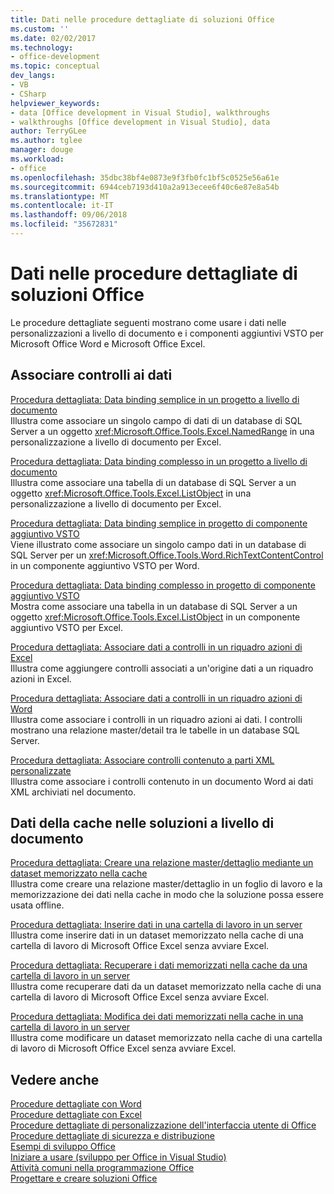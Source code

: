 ```yaml
---
title: Dati nelle procedure dettagliate di soluzioni Office
ms.custom: ''
ms.date: 02/02/2017
ms.technology:
- office-development
ms.topic: conceptual
dev_langs:
- VB
- CSharp
helpviewer_keywords:
- data [Office development in Visual Studio], walkthroughs
- walkthroughs [Office development in Visual Studio], data
author: TerryGLee
ms.author: tglee
manager: douge
ms.workload:
- office
ms.openlocfilehash: 35dbc38bf4e0873e9f3fb0fc1bf5c0525e56a61e
ms.sourcegitcommit: 6944ceb7193d410a2a913ecee6f40c6e87e8a54b
ms.translationtype: MT
ms.contentlocale: it-IT
ms.lasthandoff: 09/06/2018
ms.locfileid: "35672831"
---
```

# <a name="data-in-office-solutions-walkthroughs"></a>Dati nelle procedure dettagliate di soluzioni Office
  Le procedure dettagliate seguenti mostrano come usare i dati nelle personalizzazioni a livello di documento e i componenti aggiuntivi VSTO per Microsoft Office Word e Microsoft Office Excel.  
  
## <a name="bind-controls-to-data"></a>Associare controlli ai dati  
 [Procedura dettagliata: Data binding semplice in un progetto a livello di documento](../vsto/walkthrough-simple-data-binding-in-a-document-level-project.md)  
 Illustra come associare un singolo campo di dati di un database di SQL Server a un oggetto <xref:Microsoft.Office.Tools.Excel.NamedRange> in una personalizzazione a livello di documento per Excel.  
  
 [Procedura dettagliata: Data binding complesso in un progetto a livello di documento](../vsto/walkthrough-complex-data-binding-in-a-document-level-project.md)  
 Illustra come associare una tabella di un database di SQL Server a un oggetto <xref:Microsoft.Office.Tools.Excel.ListObject> in una personalizzazione a livello di documento per Excel.  
  
 [Procedura dettagliata: Data binding semplice in progetto di componente aggiuntivo VSTO](../vsto/walkthrough-simple-data-binding-in-vsto-add-in-project.md)  
 Viene illustrato come associare un singolo campo dati in un database di SQL Server per un <xref:Microsoft.Office.Tools.Word.RichTextContentControl> in un componente aggiuntivo VSTO per Word.  
  
 [Procedura dettagliata: Data binding complesso in progetto di componente aggiuntivo VSTO](../vsto/walkthrough-complex-data-binding-in-vsto-add-in-project.md)  
 Mostra come associare una tabella in un database di SQL Server a un oggetto <xref:Microsoft.Office.Tools.Excel.ListObject> in un componente aggiuntivo VSTO per Excel.  
  
 [Procedura dettagliata: Associare dati a controlli in un riquadro azioni di Excel](../vsto/walkthrough-binding-data-to-controls-on-an-excel-actions-pane.md)  
 Illustra come aggiungere controlli associati a un'origine dati a un riquadro azioni in Excel.  
  
 [Procedura dettagliata: Associare dati a controlli in un riquadro azioni di Word](../vsto/walkthrough-binding-data-to-controls-on-a-word-actions-pane.md)  
 Illustra come associare i controlli in un riquadro azioni ai dati. I controlli mostrano una relazione master/detail tra le tabelle in un database SQL Server.  
  
 [Procedura dettagliata: Associare controlli contenuto a parti XML personalizzate](../vsto/walkthrough-binding-content-controls-to-custom-xml-parts.md)  
 Illustra come associare i controlli contenuto in un documento Word ai dati XML archiviati nel documento.  
  
## <a name="cache-data-in-document-level-solutions"></a>Dati della cache nelle soluzioni a livello di documento  
 [Procedura dettagliata: Creare una relazione master/dettaglio mediante un dataset memorizzato nella cache](../vsto/walkthrough-creating-a-master-detail-relation-using-a-cached-dataset.md)  
 Illustra come creare una relazione master/dettaglio in un foglio di lavoro e la memorizzazione dei dati nella cache in modo che la soluzione possa essere usata offline.  
  
 [Procedura dettagliata: Inserire dati in una cartella di lavoro in un server](../vsto/walkthrough-inserting-data-into-a-workbook-on-a-server.md)  
 Illustra come inserire dati in un dataset memorizzato nella cache di una cartella di lavoro di Microsoft Office Excel senza avviare Excel.  
  
 [Procedura dettagliata: Recuperare i dati memorizzati nella cache da una cartella di lavoro in un server](../vsto/walkthrough-retrieving-cached-data-from-a-workbook-on-a-server.md)  
 Illustra come recuperare dati da un dataset memorizzato nella cache di una cartella di lavoro di Microsoft Office Excel senza avviare Excel.  
  
 [Procedura dettagliata: Modifica dei dati memorizzati nella cache in una cartella di lavoro in un server](../vsto/walkthrough-changing-cached-data-in-a-workbook-on-a-server.md)  
 Illustra come modificare un dataset memorizzato nella cache di una cartella di lavoro di Microsoft Office Excel senza avviare Excel.  
  
## <a name="see-also"></a>Vedere anche  
 [Procedure dettagliate con Word](../vsto/walkthroughs-using-word.md)   
 [Procedure dettagliate con Excel](../vsto/walkthroughs-using-excel.md)   
 [Procedure dettagliate di personalizzazione dell'interfaccia utente di Office](../vsto/office-ui-customization-walkthroughs.md)   
 [Procedure dettagliate di sicurezza e distribuzione](../vsto/security-and-deployment-walkthroughs.md)   
 [Esempi di sviluppo Office](../vsto/office-development-samples.md)   
 [Iniziare a usare &#40;sviluppo per Office in Visual Studio&#41;](../vsto/getting-started-office-development-in-visual-studio.md)   
 [Attività comuni nella programmazione Office](../vsto/common-tasks-in-office-programming.md)   
 [Progettare e creare soluzioni Office](../vsto/designing-and-creating-office-solutions.md)  
  
  
